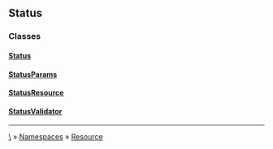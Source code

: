 ## Status




### Classes
#### [Status](class-Status)
#### [StatusParams](class-StatusParams)
#### [StatusResource](class-StatusResource)
#### [StatusValidator](class-StatusValidator)




***
[\\](Home) » [Namespaces](Namespaces) » [Resource](ns-Resource)